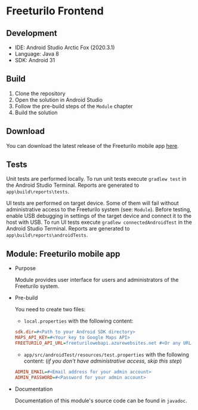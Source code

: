 # Freeturilo Frontend

## Development
 - IDE: Android Studio Arctic Fox (2020.3.1)
 - Language: Java 8
 - SDK: Android 31

## Build
1. Clone the repository
2. Open the solution in Android Studio
3. Follow the pre-build steps of the `Module` chapter
4. Build the solution

## Download
You can download the latest release of the Freeturilo mobile app [here](https://github.com/Freeturilo/FreeturiloFrontend/releases/latest).

## Tests

Unit tests are performed locally. To run unit tests execute `gradlew test` in the Android Studio Terminal. Reports are generated to `app\build\reports\tests`.

UI tests are performed on target device. Some of them will fail without administrative access to the Freeturilo system (see: `Module`).
Before testing, enable USB debugging in settings of the target device and connect it to the host with USB.
To run UI tests execute `gradlew connectedAndroidTest` in the Android Studio Terminal. Reports are generated to `app\build\reports\androidTests`.

## Module: Freeturilo mobile app
 - Purpose
    
    Module provides user interface for users and administrators of the Freeturilo system.

 - Pre-build

    You need to create two files:

    - `local.properties` with the following content:
    ```INI
    sdk.dir=#<Path to your Android SDK directory>
    MAPS_API_KEY=#<Your key to Google Maps API>
    FREETURILO_API_URL=freeturilowebapi.azurewebsites.net #<Or any URL you wish to connect to for backend>
    ```
    - `app/src/androidTest/resources/test.properties` with the following content: (_if you don't have administrative access, skip this step_)
    ```INI
    ADMIN_EMAIL=#<Email address for your admin account>
    ADMIN_PASSWORD=#<Password for your admin account>
    ```
    
 - Documentation

    Documentation of this module's source code can be found in `javadoc`.
